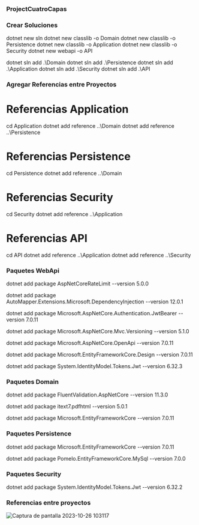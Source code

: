 ### ProjectCuatroCapas

### Crear Soluciones
dotnet new sln
dotnet new classlib -o Domain
dotnet new classlib -o Persistence
dotnet new classlib -o Application
dotnet new classlib -o Security
dotnet new webapi -o API

dotnet sln add .\Domain
dotnet sln add .\Persistence
dotnet sln add .\Application
dotnet sln add .\Security
dotnet sln add .\API

### Agregar Referencias entre Proyectos
# Referencias Application
cd Application
dotnet add reference ..\Domain
dotnet add reference ..\Persistence

# Referencias Persistence
cd Persistence
dotnet add reference ..\Domain

# Referencias Security
cd Security
dotnet add reference ..\Application

# Referencias API
cd API
dotnet add reference ..\Application
dotnet add reference ..\Security

### Paquetes WebApi

dotnet add package AspNetCoreRateLimit --version 5.0.0 

dotnet add package AutoMapper.Extensions.Microsoft.DependencyInjection --version 12.0.1

dotnet add package Microsoft.AspNetCore.Authentication.JwtBearer --version 7.0.11

dotnet add package Microsoft.AspNetCore.Mvc.Versioning --version 5.1.0

dotnet add package Microsoft.AspNetCore.OpenApi --version 7.0.11

dotnet add package Microsoft.EntityFrameworkCore.Design --version 7.0.11

dotnet   add package System.IdentityModel.Tokens.Jwt --version 6.32.3

### Paquetes Domain

dotnet add package FluentValidation.AspNetCore --version 11.3.0

dotnet add package itext7.pdfhtml --version 5.0.1

dotnet add package Microsoft.EntityFrameworkCore --version 7.0.11

### Paquetes Persistence

dotnet add package Microsoft.EntityFrameworkCore --version 7.0.11

dotnet add package Pomelo.EntityFrameworkCore.MySql --version 7.0.0

### Paquetes Security

dotnet add package System.IdentityModel.Tokens.Jwt --version 6.32.2

### Referencias entre proyectos

![Captura de pantalla 2023-10-26 103117](https://github.com/SameuelxD/ProjectCuatroCapas/assets/126287892/49fd2eb6-2a6c-447c-9c55-1d827906a1f9)



